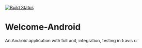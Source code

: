 [![Build Status](https://travis-ci.org/spudnic/Welcome-Android.svg?branch=master)](https://travis-ci.org/spudnic/Welcome-Android)
# Welcome-Android
An Android application with full unit, integration, testing in travis ci
